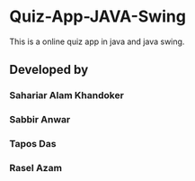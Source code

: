 # Quiz-App-JAVA-Swing
 This is a online quiz app in java and java swing.
## Developed by
### Sahariar Alam Khandoker
### Sabbir Anwar
### Tapos Das
### Rasel Azam